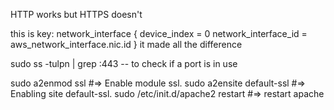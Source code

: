 HTTP works but HTTPS doesn't

this is key:  network_interface {
      device_index = 0
      network_interface_id = aws_network_interface.nic.id
    }
it made all the difference

sudo ss -tulpn | grep :443 -- to check if a port is in use

sudo a2enmod ssl #=> Enable module ssl.
sudo a2ensite default-ssl #=> Enabling site default-ssl.
sudo /etc/init.d/apache2 restart #=> restart apache
